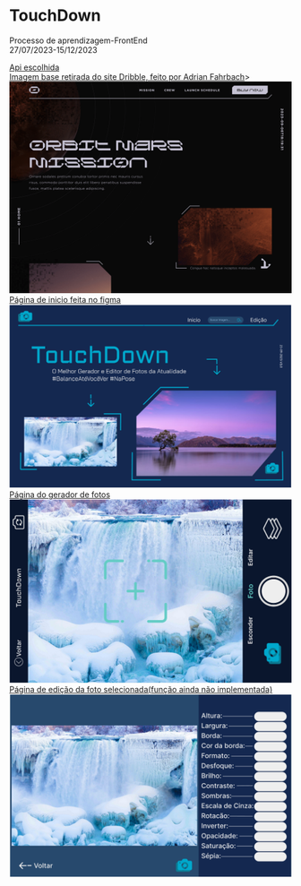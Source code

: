 # TouchDown

<p>Processo de aprendizagem-FrontEnd
  <br />
  27/07/2023-15/12/2023</p>

<a href="https://pixabay.com/api/docs/#api_search_images">Api escolhida<br /></a>
<a href="https://dribbble.com/shots/22497341-Mars-Mission-Homepage">Imagem base retirada do site Dribble, feito por
    Adrian Fahrbach</a>>
<img src="./img/base.png" alt="imagem base">
<a href="https://www.figma.com/proto/MTDSYvf6tZkCgcr7yvLPKZ/TouchDown?type=design&node-id=55-137&t=W0niMtK0OkReC4oq-0&scaling=scale-down&page-id=0%3A1">Página de inicio feita no figma</a>
<img src="./img/homePage.PNG" alt="pagina de inicio">
<a href="https://www.figma.com/proto/MTDSYvf6tZkCgcr7yvLPKZ/TouchDown?type=design&node-id=55-137&t=W0niMtK0OkReC4oq-0&scaling=scale-down&page-id=0%3A1">Página do gerador de fotos</a>
<img src="./img/generatorPage.PNG" alt="pagina do gerador">
<a href="https://www.figma.com/proto/MTDSYvf6tZkCgcr7yvLPKZ/TouchDown?type=design&node-id=55-137&t=W0niMtK0OkReC4oq-0&scaling=scale-down&page-id=0%3A1">Página de edição da foto selecionada(função ainda não implementada)</a>
<img src="./img/editPage.PNG" alt="pagina de edicao da foto selecionada">
